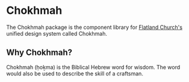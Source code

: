 # Chokhmah

The Chokhmah package is the component library for [Flatland Church's](https://flatlandchurch.com) unified design system called Chokhmah.

## Why Chokhmah?
 Chokhmah (ḥoḵma) is the Biblical Hebrew word for wisdom. The word would also be used to describe the skill of a craftsman.
 
 